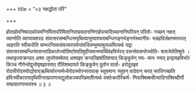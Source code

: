 +++
title = "०३ नक्षद्धोता परि"

+++

होताहोमनिष्पादकोयमग्निर्मितापरिमितानिसद्मसदनानिगार्हपत्यादिस्थानानिपरियन् परितो- गच्छन् नक्षत् व्याप्नोति व्याप्यचशरदः संवत्सरसम्बन्धिनम्पृथिव्याभूम्याश्चसबन्धिनङ्गर्भङ्गर्भस्थानीय- मन्नंहविर्लक्षणमाभरत् आहरति स्वीकरोति सम्भरन्तिवासंवत्सरपर्यन्तंवर्धितम्भूम्यामुत्पन्नमित्यर्थः यद्वा संवत्सरसम्बन्धिनंवसन्तादिकालेज्योतिष्टोमादिषुदीयमानम्पार्थिवंहविर्भरत् वसन्तेवसन्तेज्योति- षायजेतेतिश्रुतेः । तथाकृत्वाक्रन्दत् अश्वः लुप्तोपममेतत् अश्वइव क्रन्दतिहर्षातिशयात् किङ्कुर्वन् नय- मानः नयत् इन्द्रायहविर्भारं किञ्च गौर्गन्तोद्वृत्तोवृषइवरुवत् रौतिशब्दायते किङ्कुर्वन् दूतोन वार्ता- हरोदूतइव रोदसीरोदस्योर्द्यावाप्ऋथिव्योरन्तर्मध्येरोदस्योरन्तरावाक् स्तूयमानः स्तुवन् वादेवान् चरत् चरतिगच्छति हविःस्वीकारायपृथिवीन्तत्प्रापणायद्युलोकञ्चपरिभ्रमतीत्यर्थः वक्तेःकर्तरिकर्म- णिवाक्विब्बचीत्यादिनाक्विब्दीर्घौ सम्प्रसारणाभावश्च ॥ ३ ॥